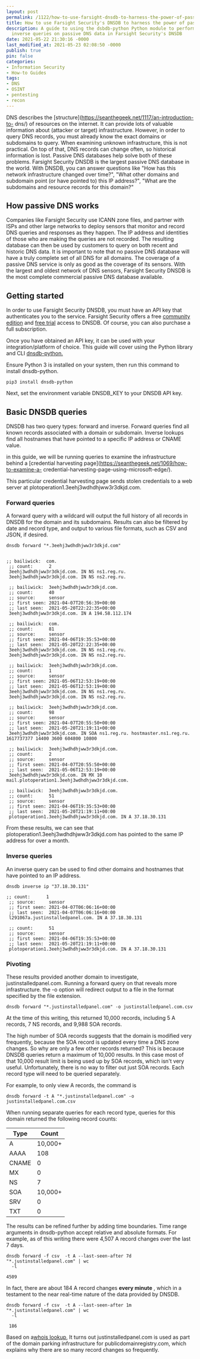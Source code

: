```yaml
---
layout: post
permalink: /1122/how-to-use-farsight-dnsdb-to-harness-the-power-of-passive-dns
title: How to use Farsight Security's DNSDB to harness the power of passive DNS
description: A guide to using the dsbdb-python Python module to perform forward and
  inverse queries on passive DNS data in Farsight Security's DNSDB
date: 2021-05-22 21:30:16 -0000
last_modified_at: 2021-05-23 02:08:50 -0000
publish: true
pin: false
categories:
- Information Security
- How-to Guides
tags:
- DNS
- OSINT
- pentesting
- recon
---
```

DNS describes the [structure](https://seanthegeek.net/1117/an-introduction-to-
dns/) of resources on the internet. It can provide lots of valuable
information about (attacker or target) infrastructure. However, in order to
query DNS records, you must already know the exact domains or subdomains to
query. When examining unknown infrastructure, this is not practical. On top of
that, DNS records can change often, so historical information is lost. Passive
DNS databases help solve both of these problems. Farsight Security DNSDB is
the largest passive DNS database in the world. With DNSDB, you can answer
questions like "How has this network infrastructure changed over time?", "What
other domains and subdomain point (or have pointed to) this IP address?",
"What are the subdomains and resource records for this domain?"

## How passive DNS works

Companies like Farsight Security use ICANN zone files, and partner with ISPs
and other large networks to deploy sensors that monitor and record DNS queries
and responses as they happen. The IP address and identities of those who are
making the queries are not recorded. The resulting database can then be used
by customers to query on both recent and historic DNS data. It is important to
note that no passive DNS database will have a truly complete set of all DNS
for all domains. The coverage of a passive DNS service is only as good as the
coverage of its sensors. With the largest and oldest network of DNS sensors,
Farsight Security DNSDB is the most complete commercial passive DNS database
available.

## Getting started

In order to use Farsight Security DNSDB, you must have an API key that
authenticates you to the service. Farsight Security offers a free [community
edition](https://www.farsightsecurity.com/dnsdb-community-edition/) and [free
trial](https://www.farsightsecurity.com/trial-api/) access to DNSDB. Of
course, you can also purchase a full subscription.

Once you have obtained an API key, it can be used with your
integration/platform of choice. This guide will cover using the Python library
and CLI [dnsdb-python.](https://pypi.org/project/dnsdb-python/)

Ensure Python 3 is installed on your system, then run this command to install
dnsdb-python.

    pip3 install dnsdb-python

Next, set the environment variable DNSDB_KEY to your DNSDB API key.

## Basic DNSDB queries

DNSDB has two query types: forward and inverse. Forward queries find all known
records associated with a domain or subdomain. Inverse lookups find all
hostnames that have pointed to a specific IP address or CNAME value.

in this guide, we will be running queries to examine the infrastructure behind
a [credential harvesting page](https://seanthegeek.net/1069/how-to-examine-a-
credential-harvesting-page-using-microsoft-edge/).

This particular credential harvesting page sends stolen credentials to a web
server at plotoperation1.3eehj3wdhdhjww3r3dkjd.com.

### Forward queries

A forward query with a wildcard will output the full history of all records in
DNSDB for the domain and its subdomains. Results can also be filtered by date
and record type, and output to various file formats, such as CSV and JSON, if
desired.

    dnsdb forward "*.3eehj3wdhdhjww3r3dkjd.com"
    
    
    ;; bailiwick:  com.
     ;; count:      2
     3eehj3wdhdhjww3r3dkjd.com. IN NS ns1.reg.ru.
     3eehj3wdhdhjww3r3dkjd.com. IN NS ns2.reg.ru.
    
     ;; bailiwick:  3eehj3wdhdhjww3r3dkjd.com.
     ;; count:      40
     ;; source:     sensor
     ;; first seen: 2021-04-07T20:56:39+00:00
     ;; last seen:  2021-05-20T22:22:35+00:00
     3eehj3wdhdhjww3r3dkjd.com. IN A 194.58.112.174
    
     ;; bailiwick:  com.
     ;; count:      81
     ;; source:     sensor
     ;; first seen: 2021-04-06T19:35:53+00:00
     ;; last seen:  2021-05-20T22:22:35+00:00
     3eehj3wdhdhjww3r3dkjd.com. IN NS ns1.reg.ru.
     3eehj3wdhdhjww3r3dkjd.com. IN NS ns2.reg.ru.
    
     ;; bailiwick:  3eehj3wdhdhjww3r3dkjd.com.
     ;; count:      1
     ;; source:     sensor
     ;; first seen: 2021-05-06T12:53:19+00:00
     ;; last seen:  2021-05-06T12:53:19+00:00
     3eehj3wdhdhjww3r3dkjd.com. IN NS ns1.reg.ru.
     3eehj3wdhdhjww3r3dkjd.com. IN NS ns2.reg.ru.
    
     ;; bailiwick:  3eehj3wdhdhjww3r3dkjd.com.
     ;; count:      98
     ;; source:     sensor
     ;; first seen: 2021-04-07T20:55:50+00:00
     ;; last seen:  2021-05-20T21:19:11+00:00
     3eehj3wdhdhjww3r3dkjd.com. IN SOA ns1.reg.ru. hostmaster.ns1.reg.ru. 1617737377 14400 3600 604800 10800
    
     ;; bailiwick:  3eehj3wdhdhjww3r3dkjd.com.
     ;; count:      2
     ;; source:     sensor
     ;; first seen: 2021-04-07T20:55:50+00:00
     ;; last seen:  2021-05-06T12:53:19+00:00
     3eehj3wdhdhjww3r3dkjd.com. IN MX 10 mail.plotoperation1.3eehj3wdhdhjww3r3dkjd.com.
    
     ;; bailiwick:  3eehj3wdhdhjww3r3dkjd.com.
     ;; count:      51
     ;; source:     sensor
     ;; first seen: 2021-04-06T19:35:53+00:00
     ;; last seen:  2021-05-20T21:19:11+00:00
     plotoperation1.3eehj3wdhdhjww3r3dkjd.com. IN A 37.18.30.131

From these results, we can see that plotoperation1.3eehj3wdhdhjww3r3dkjd.com
has pointed to the same IP address for over a month.

### Inverse queries

An inverse query can be used to find other domains and hostnames that have
pointed to an IP address.

    dnsdb inverse ip "37.18.30.131"
    
    ;; count:      1
     ;; source:     sensor
     ;; first seen: 2021-04-07T06:06:16+00:00
     ;; last seen:  2021-04-07T06:06:16+00:00
     l291067a.justinstalledpanel.com. IN A 37.18.30.131
    
     ;; count:      51
     ;; source:     sensor
     ;; first seen: 2021-04-06T19:35:53+00:00
     ;; last seen:  2021-05-20T21:19:11+00:00
     plotoperation1.3eehj3wdhdhjww3r3dkjd.com. IN A 37.18.30.131

### Pivoting

These results provided another domain to investigate, justinstalledpanel.com.
Running a forward query on that reveals more infrastructure. the -o option
will redirect output to a file in the format specified by the file extension.

    dnsdb forward "*.justinstalledpanel.com" -o justinstalledpanel.com.csv

At the time of this writing, this returned 10,000 records, including 5 A
records, 7 NS records, and 9,988 SOA records.

The high number of SOA records suggests that the domain is modified very
frequently, because the SOA record is updated every time a DNS zone changes.
So why are only a few other records returned? This is because DNSDB queries
return a maximum of 10,000 results. In this case most of that 10,000 result
limit is being used up by SOA records, which isn't very useful. Unfortunately,
there is no way to filter out just SOA records. Each record type will need to
be queried separately.

For example, to only view A records, the command is

    dnsdb forward -t A "*.justinstalledpanel.com" -o justinstalledpanel.com.csv

When running separate queries for each record type, queries for this domain
returned the following record counts:

Type | Count  
---|---  
A | 10,000+  
AAAA | 108  
CNAME | 0  
MX | 0  
NS | 7  
SOA | 10,000+  
SRV | 0  
TXT | 0  
  
The results can be refined further by adding time boundaries. Time range
arguments in dnsdb-python accept relative and absolute formats. For example,
as of this writing there were 4,507 A record changes over the last 7 days.

    dnsdb forward -f csv  -t A --last-seen-after 7d "*.justinstalledpanel.com" | wc
      -l
     
    4509

In fact, there are about 184 A record changes **every minute** , which in a
testament to the near real-time nature of the data provided by DNSDB.

    dnsdb forward -f csv  -t A --last-seen-after 1m "*.justinstalledpanel.com" | wc
      -l
    
     186

Based on a[whois lookup](https://www.virustotal.com/gui/domain/justinstalledpanel.com/details),
It turns out justinstalledpanel.com is used as part of the domain parking
infrastructure for publicdomainregistry.com, which explains why there are so
many record changes so frequently.
